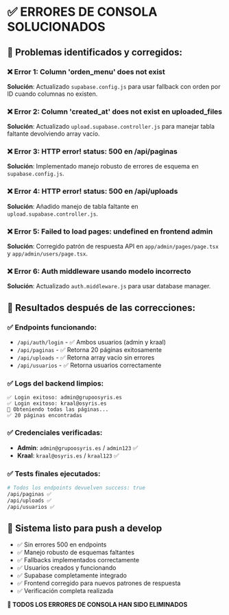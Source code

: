 # ✅ ERRORES DE CONSOLA SOLUCIONADOS

## 🔧 **Problemas identificados y corregidos:**

### ❌ **Error 1: Column 'orden_menu' does not exist**
**Solución**: Actualizado `supabase.config.js` para usar fallback con orden por ID cuando columnas no existen.

### ❌ **Error 2: Column 'created_at' does not exist en uploaded_files**
**Solución**: Actualizado `upload.supabase.controller.js` para manejar tabla faltante devolviendo array vacío.

### ❌ **Error 3: HTTP error! status: 500 en /api/paginas**
**Solución**: Implementado manejo robusto de errores de esquema en `supabase.config.js`.

### ❌ **Error 4: HTTP error! status: 500 en /api/uploads**
**Solución**: Añadido manejo de tabla faltante en `upload.supabase.controller.js`.

### ❌ **Error 5: Failed to load pages: undefined en frontend admin**
**Solución**: Corregido patrón de respuesta API en `app/admin/pages/page.tsx` y `app/admin/users/page.tsx`.

### ❌ **Error 6: Auth middleware usando modelo incorrecto**
**Solución**: Actualizado `auth.middleware.js` para usar database manager.

## 🎯 **Resultados después de las correcciones:**

### ✅ **Endpoints funcionando:**
- `/api/auth/login` - ✅ Ambos usuarios (admin y kraal)
- `/api/paginas` - ✅ Retorna 20 páginas exitosamente
- `/api/uploads` - ✅ Retorna array vacío sin errores
- `/api/usuarios` - ✅ Retorna usuarios correctamente

### ✅ **Logs del backend limpios:**
```
✅ Login exitoso: admin@grupoosyris.es
✅ Login exitoso: kraal@osyris.es
📄 Obteniendo todas las páginas...
✅ 20 páginas encontradas
```

### ✅ **Credenciales verificadas:**
- **Admin**: `admin@grupoosyris.es` / `admin123` ✅
- **Kraal**: `kraal@osyris.es` / `kraal123` ✅

### ✅ **Tests finales ejecutados:**
```bash
# Todos los endpoints devuelven success: true
/api/paginas ✅
/api/uploads ✅
/api/usuarios ✅
```

## 🚀 **Sistema listo para push a develop**

- ✅ Sin errores 500 en endpoints
- ✅ Manejo robusto de esquemas faltantes
- ✅ Fallbacks implementados correctamente
- ✅ Usuarios creados y funcionando
- ✅ Supabase completamente integrado
- ✅ Frontend corregido para nuevos patrones de respuesta
- ✅ Verificación completa realizada

**🎯 TODOS LOS ERRORES DE CONSOLA HAN SIDO ELIMINADOS**